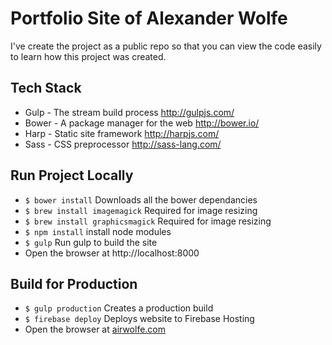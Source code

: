 Portfolio Site of Alexander Wolfe
=========
I've create the project as a public repo so that you can view the code easily to learn how this project was created.

## Tech Stack
- Gulp - The stream build process http://gulpjs.com/
- Bower - A package manager for the web http://bower.io/
- Harp - Static site framework http://harpjs.com/
- Sass - CSS preprocessor http://sass-lang.com/

## Run Project Locally
- `$ bower install` Downloads all the bower dependancies
- `$ brew install imagemagick` Required for image resizing
- `$ brew install graphicsmagick` Required for image resizing
- `$ npm install` install node modules
- `$ gulp` Run gulp to build the site
- Open the browser at http://localhost:8000

## Build for Production
- `$ gulp production` Creates a production build
- `$ firebase deploy` Deploys website to Firebase Hosting
- Open the browser at [airwolfe.com](https://airwolfe.com)